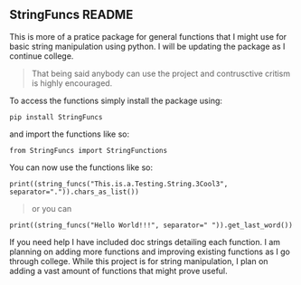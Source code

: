 ## StringFuncs README

This is more of a pratice package for general functions that I might use for basic string manipulation using python. I will be updating the package as I continue college. 

> That being said anybody can use the project and contrusctive critism is highly encouraged.

To access the functions simply install the package using: 

`pip install StringFuncs`

and import the functions like so:
 
`from StringFuncs import StringFunctions`

You can now use the functions like so:

`print((string_funcs("This.is.a.Testing.String.3Cool3", separator=".")).chars_as_list())`

> or you can  

`print((string_funcs("Hello World!!!", separator=" ")).get_last_word())`

If you need help I have included doc strings detailing each function.
I am planning on adding more functions and improving existing functions as I go through college.
While this project is for string manipulation, I plan on adding a vast amount of functions that might prove useful.